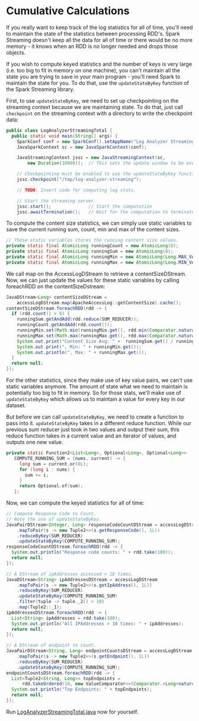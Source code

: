 # Cumulative Calculations

If you really want to keep track of the log statistics for all of time, you'll
need to maintain the state of the statistics between processing RDD's.  Spark
Streaming doesn't keep all the data for all of time or there would be no more memory - it knows when an RDD is no longer needed and drops those objects.

If you wish to compute keyed statistics and the number of keys is very large
(i.e. too big to fit in memory on one machine), you can't maintain all the
state you are trying to save in your main program - you'll need Spark to maintain the state for you.  To do that, use the
```updateStateByKey``` function of the Spark Streaming library.

First, to use ```updateStateByKey```, we need to set up checkpointing on the streaming
context because we are maintaining state.  To do that, just call ```checkpoint```
on the streaming context with a directory to write the checkpoint data:
```java
public class LogAnalyzerStreamingTotal {
  public static void main(String[] args) {
    SparkConf conf = new SparkConf().setAppName("Log Analyzer Streaming Total");
    JavaSparkContext sc = new JavaSparkContext(conf);

    JavaStreamingContext jssc = new JavaStreamingContext(sc,
        new Duration(10000));  // This sets the update window to be every 10 seconds.

    // Checkpointing must be enabled to use the updateStateByKey function.
    jssc.checkpoint("/tmp/log-analyzer-streaming");

    // TODO: Insert code for computing log stats.

    // Start the streaming server.
    jssc.start();              // Start the computation
    jssc.awaitTermination();   // Wait for the computation to terminate
```

To compute the content size statistics, we can simply use static variables
to save the current running sum, count, min and max of the content sizes.

```java
// These static variables stores the running content size values.
private static final AtomicLong runningCount = new AtomicLong(0);
private static final AtomicLong runningSum = new AtomicLong(0);
private static final AtomicLong runningMin = new AtomicLong(Long.MAX_VALUE);
private static final AtomicLong runningMax = new AtomicLong(Long.MIN_VALUE);
```

We call map on the AccessLogDStream to retrieve a contentSizeDStream.
Now, we can just update the values for these static variables by calling
foreachRDD on the contentSizeDstream:
```java
JavaDStream<Long> contentSizeDStream =
    accessLogDStream.map(ApacheAccessLog::getContentSize).cache();
contentSizeDStream.foreachRDD(rdd -> {
  if (rdd.count() > 0) {
    runningSum.getAndAdd(rdd.reduce(SUM_REDUCER));
    runningCount.getAndAdd(rdd.count());
    runningMin.set(Math.min(runningMin.get(), rdd.min(Comparator.naturalOrder())));
    runningMax.set(Math.max(runningMax.get(), rdd.max(Comparator.naturalOrder())));
    System.out.print("Content Size Avg: " +  runningSum.get() / runningCount.get());
    System.out.print(", Min: " + runningMin.get());
    System.out.println(", Max: " + runningMax.get());
  }
  return null;
});
```

For the other statistics, since they make use of key value pairs, we can't
use static variables anymore.  The amount of state what we need to maintain
is potentially too big to fit in memory.  So
for those stats, we'll make use of ```updateStateByKey``` which allows us to maintain
a value for every key in our dataset.

But before we can call ```updateStateByKey```, we need to create a function to pass into it.  ```updateStateByKey``` takes in a different reduce function.
While our previous sum reducer just took in two values and output their sum, this
reduce function takes in a current value and an iterator of values,
and outputs one new value.
```java
private static Function2<List<Long>, Optional<Long>, Optional<Long>>
   COMPUTE_RUNNING_SUM = (nums, current) -> {
     long sum = current.or(0L);
     for (long i : nums) {
       sum += i;
     }
     return Optional.of(sum);
   };
```

Now, we can compute the keyed statistics for all of time:
```java
// Compute Response Code to Count.
// Note the use of updateStateByKey.
JavaPairDStream<Integer, Long> responseCodeCountDStream = accessLogDStream
    .mapToPair(s -> new Tuple2<>(s.getResponseCode(), 1L))
    .reduceByKey(SUM_REDUCER)
    .updateStateByKey(COMPUTE_RUNNING_SUM);
responseCodeCountDStream.foreachRDD(rdd -> {
  System.out.println("Response code counts: " + rdd.take(100));
  return null;
});

// A DStream of ipAddresses accessed > 10 times.
JavaDStream<String> ipAddressesDStream = accessLogDStream
    .mapToPair(s -> new Tuple2<>(s.getIpAddress(), 1L))
    .reduceByKey(SUM_REDUCER)
    .updateStateByKey(COMPUTE_RUNNING_SUM)
    .filter(tuple -> tuple._2() > 10)
    .map(Tuple2::_1);
ipAddressesDStream.foreachRDD(rdd -> {
  List<String> ipAddresses = rdd.take(100);
  System.out.println("All IPAddresses > 10 times: " + ipAddresses);
  return null;
});

// A DStream of endpoint to count.
JavaPairDStream<String, Long> endpointCountsDStream = accessLogDStream
    .mapToPair(s -> new Tuple2<>(s.getEndpoint(), 1L))
    .reduceByKey(SUM_REDUCER)
    .updateStateByKey(COMPUTE_RUNNING_SUM);
endpointCountsDStream.foreachRDD(rdd -> {
  List<Tuple2<String, Long>> topEndpoints =
      rdd.takeOrdered(10, new ValueComparator<>(Comparator.<Long>naturalOrder()));
  System.out.println("Top Endpoints: " + topEndpoints);
  return null;
});
```

Run [LogAnalyzerStreamingTotal.java](java8/src/main/com/databricks/apps/logs/LogAnalyzerStreamingTotal.java)
now for yourself.

